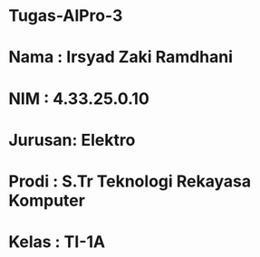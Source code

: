 # Tugas-AlPro-3
# Nama : Irsyad Zaki Ramdhani
# NIM : 4.33.25.0.10
# Jurusan: Elektro
# Prodi : S.Tr Teknologi Rekayasa Komputer
# Kelas : TI-1A
